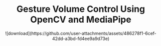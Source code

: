 <div align="center">
  <h1>Gesture Volume Control Using OpenCV and MediaPipe</h1>
  ![download](https://github.com/user-attachments/assets/486278f1-6cef-42dd-a3bd-fd4ee9a9d73e)
 </div>
